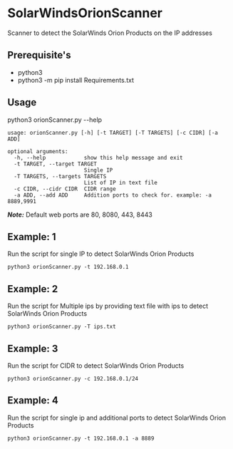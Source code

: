 # SolarWindsOrionScanner
Scanner to detect the SolarWinds Orion Products on the IP addresses

## Prerequisite's
- python3
- python3 -m pip install Requirements.txt

## Usage
python3 orionScanner.py --help

```
usage: orionScanner.py [-h] [-t TARGET] [-T TARGETS] [-c CIDR] [-a ADD]

optional arguments:
  -h, --help            show this help message and exit
  -t TARGET, --target TARGET
                        Single IP
  -T TARGETS, --targets TARGETS
                        List of IP in text file
  -c CIDR, --cidr CIDR  CIDR range
  -a ADD, --add ADD     Addition ports to check for. example: -a 8889,9991
```
***Note:*** Default web ports are 80, 8080, 443, 8443

## Example: 1
Run the script for single IP to detect SolarWinds Orion Products
```
python3 orionScanner.py -t 192.168.0.1
```

## Example: 2
Run the script for Multiple ips by providing text file with ips to detect SolarWinds Orion Products
```
python3 orionScanner.py -T ips.txt
```

## Example: 3
Run the script for CIDR to detect SolarWinds Orion Products
```
python3 orionScanner.py -c 192.168.0.1/24
```

## Example: 4
Run the script for single ip and additional ports to detect SolarWinds Orion Products
```
python3 orionScanner.py -t 192.168.0.1 -a 8889
```
